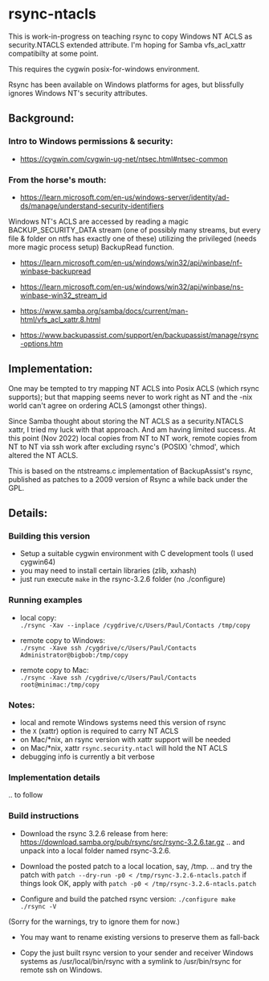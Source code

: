 # rsync-ntacls

This is work-in-progress on teaching rsync to copy Windows NT ACLS as security.NTACLS
extended attribute. I'm hoping for Samba vfs_acl_xattr compatibilty at some point.

This requires the cygwin posix-for-windows environment.

Rsync has been available on Windows platforms for ages, but blissfully ignores Windows NT's
security attributes.

## Background:

### Intro to Windows permissions & security:
- https://cygwin.com/cygwin-ug-net/ntsec.html#ntsec-common

### From the horse's mouth:
- https://learn.microsoft.com/en-us/windows-server/identity/ad-ds/manage/understand-security-identifiers

Windows NT's ACLS are accessed by reading a magic BACKUP_SECURITY_DATA stream
(one of possibly many streams, but every file & folder on ntfs has exactly one of these)
utilizing the privileged (needs more magic process setup) BackupRead function.

- https://learn.microsoft.com/en-us/windows/win32/api/winbase/nf-winbase-backupread
- https://learn.microsoft.com/en-us/windows/win32/api/winbase/ns-winbase-win32_stream_id

- https://www.samba.org/samba/docs/current/man-html/vfs_acl_xattr.8.html

- https://www.backupassist.com/support/en/backupassist/manage/rsync-options.htm

## Implementation:

One may be tempted to try mapping NT ACLS into Posix ACLS (which rsync supports);
but that mapping seems never to work right as NT and the -nix world can't agree
on ordering ACLS (amongst other things).

Since Samba thought about storing the NT ACLS as a security.NTACLS xattr, I tried my
luck with that approach. And am having limited success. At this point (Nov 2022)
local copies from NT to NT work, remote copies from NT to NT via ssh work after excluding
rsync's (POSIX) 'chmod', which altered the NT ACLS.

This is based on the ntstreams.c implementation of BackupAssist's rsync,
published as patches to a 2009 version of Rsync a while back under the GPL.

## Details:

### Building this version

- Setup a suitable cygwin environment with C development tools (I used cygwin64)
- you may need to install certain libraries (zlib, xxhash)
- just run execute `make` in the rsync-3.2.6 folder (no ./configure)

### Running examples

- local copy:\
`./rsync -Xav --inplace /cygdrive/c/Users/Paul/Contacts /tmp/copy`

- remote copy to Windows:\
`./rsync -Xave ssh /cygdrive/c/Users/Paul/Contacts Administrator@bigbob:/tmp/copy`

- remote copy to Mac:\
`./rsync -Xave ssh /cygdrive/c/Users/Paul/Contacts root@minimac:/tmp/copy`

### Notes:

- local and remote Windows systems need this version of rsync
- the `X` (xattr) option is required to carry NT ACLS
- on Mac/*nix, an rsync version with xattr support will be needed
- on Mac/*nix, xattr `rsync.security.ntacl` will hold the NT ACLS
- debugging info is currently a bit verbose

### Implementation details

.. to follow

### Build instructions

- Download the rsync 3.2.6 release from here:
https://download.samba.org/pub/rsync/src/rsync-3.2.6.tar.gz
.. and unpack into a local folder named rsync-3.2.6.

- Download the posted patch to a local location, say, /tmp.
.. and try the patch with
`patch --dry-run -p0 < /tmp/rsync-3.2.6-ntacls.patch`
if things look OK, apply with
`patch -p0 < /tmp/rsync-3.2.6-ntacls.patch`

- Configure and build the patched rsync version:
`./configure
make
./rsync -V`

(Sorry for the warnings, try to ignore them for now.)

- You may want to rename existing versions to preserve them as fall-back

- Copy the just built rsync version to your sender and receiver Windows systems
as /usr/local/bin/rsync with a symlink to /usr/bin/rsync for remote ssh on Windows.



